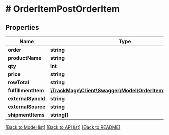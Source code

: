 # # OrderItemPostOrderItem

## Properties

Name | Type | Description | Notes
------------ | ------------- | ------------- | -------------
**order** | **string** |  | 
**productName** | **string** |  | [optional] 
**qty** | **int** |  | [optional] 
**price** | **string** |  | [optional] 
**rowTotal** | **string** |  | [optional] 
**fulfillmentItem** | [**\TrackMage\Client\Swagger\Model\OrderItemPostOrderItem**](OrderItemPostOrderItem.md) |  | [optional] 
**externalSyncId** | **string** |  | [optional] 
**externalSource** | **string** |  | [optional] 
**shipmentItems** | **string[]** |  | [optional] 

[[Back to Model list]](../../README.md#documentation-for-models) [[Back to API list]](../../README.md#documentation-for-api-endpoints) [[Back to README]](../../README.md)


